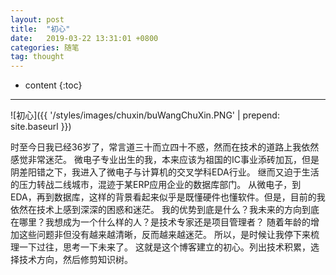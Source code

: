 ```yaml
---
layout: post
title:  "初心"
date:   2019-03-22 13:31:01 +0800
categories: 随笔
tag: thought
---
```


* content
{:toc}


----------------------------

![初心]({{ '/styles/images/chuxin/buWangChuXin.PNG' | prepend: site.baseurl  }})

时至今日我已经36岁了，常言道三十而立四十不惑，然而在技术的道路上我依然感觉非常迷茫。
微电子专业出生的我，本来应该为祖国的IC事业添砖加瓦，但是阴差阳错之下，我进入了微电子与计算机的交叉学科EDA行业。
继而又迫于生活的压力转战二线城市，混迹于某ERP应用企业的数据库部门。
从微电子，到EDA，再到数据库，这样的背景看起来似乎是既懂硬件也懂软件。但是，目前的我依然在技术上感到深深的困惑和迷茫。
我的优势到底是什么？我未来的方向到底在哪里？我想成为一个什么样的人？是技术专家还是项目管理者？
随着年龄的增加这些问题非但没有越来越清晰，反而越来越迷茫。
所以，是时候让我停下来梳理一下过往，思考一下未来了。
这就是这个博客建立的初心。列出技术积累，选择技术方向，然后修剪知识树。


[jekyll]:      http://jekyllrb.com
[jekyll-gh]:   https://github.com/jekyll/jekyll
[jekyll-help]: https://github.com/jekyll/jekyll-help